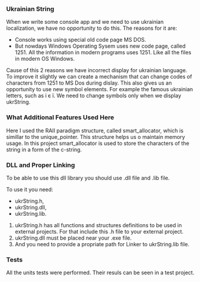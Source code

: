 ### Ukrainian String
When we write some console app and we need to use ukrainian localization, we have no opportunity to do this. The reasons for it are:
- Console works using special old code page MS DOS.
- But nowdays Windows Operating Sysem uses new code page, called 1251. All the information in modern programs uses 1251.
Like all the files in modern OS Windows.

Cause of this 2 reasons we have incorrect display for ukrainian language. To improve it slightly we can create a mechanism that can change codes of characters from 1251 to MS Dos during dislay.
This also gives us an opportunity to use new symbol elements. For example the famous ukrainian letters, such as i є ї. We need to change symbols only when we display ukrString. 

### What Additional Features Used Here
Here I used the RAII paradigm structure, called smart_allocator<T>, which is simillar to the unique_pointer. This structure helps us o maintain memory usage. 
In this project smart_allocator<T> is used to store the characters of the string in a form of the c-string. 

### DLL and Proper Linking
To be able to use this dll library you should use .dll file and .lib file. 

To use it you need:
- ukrString.h,
- ukrString.dll,
- ukrString.lib.

1. ukrString.h has all functions and structures definitions to be used in external projects. For that include this .h file to your external project. 
2. ukrString.dll must be placed near your .exe file.
3. And you need to provide a propriate path for Linker to ukrString.lib file.

### Tests
All the units tests were performed. Their resuls can be seen in a test project. 


